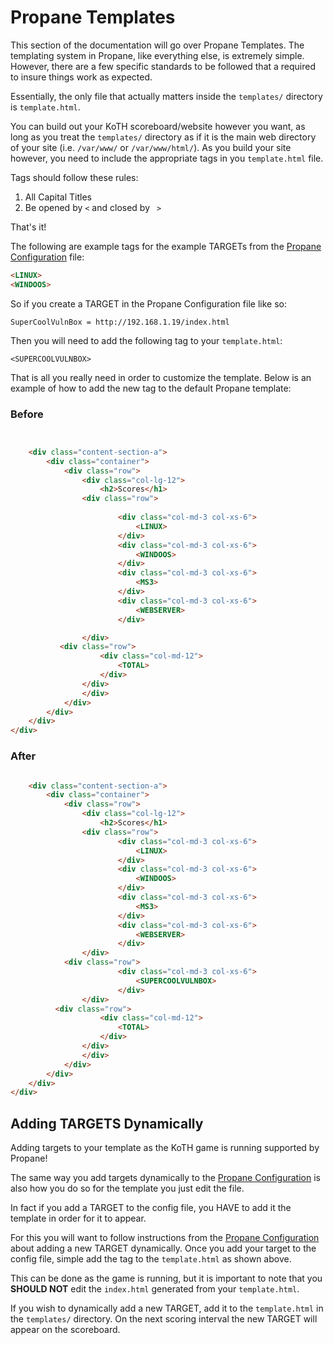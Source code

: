 # Propane Templates

This section of the documentation will go over Propane Templates. The templating system in Propane, like everything else, is extremely simple. However, there are a few specific standards to be followed that a required to insure things work as expected.


Essentially, the only file that actually matters inside the `templates/` directory is `template.html`.

You can build out your KoTH scoreboard/website however you want, as long as you treat the `templates/` directory as if it is the main web directory of your site (i.e. `/var/www/` or `/var/www/html/`). As you build your site however, you need to include the appropriate <TARGET> tags in you `template.html` file.


<TARGET> Tags should follow these rules:

1. All Capital Titles
2. Be opened by `<` and closed by ` >`


That's it!


The following are example <TARGET> tags for the example TARGETs from the [Propane Configuration](https://github.com/InjectionSoftwareDevelopment/Propane/blob/master/doc/markdown/propane_config.md) file:

```HTML
<LINUX>
<WINDOOS>
```

So if you create a TARGET in the Propane Configuration file like so:


`SuperCoolVulnBox = http://192.168.1.19/index.html`


Then you will need to add the following <TARGET> tag to your `template.html`:

`<SUPERCOOLVULNBOX>`


That is all you really need in order to customize the template. Below is an example of how to add the new <TARGET> tag to the default Propane template:

### Before

```HTML


	<div class="content-section-a">
		<div class="container">
			<div class="row">
				<div class="col-lg-12">
					<h2>Scores</h1>
				<div class="row">
					
						<div class="col-md-3 col-xs-6">
							<LINUX>
						</div>			
						<div class="col-md-3 col-xs-6">
							<WINDOOS>
						</div>				
						<div class="col-md-3 col-xs-6">
							<MS3>
						</div>					
						<div class="col-md-3 col-xs-6">
							<WEBSERVER>
						</div>

				</div>
	       <div class="row">
					<div class="col-md-12">
						<TOTAL>
					</div>
				</div>
				</div>
			</div>
		</div>
	</div>
</div>
```

### After
```HTML

	<div class="content-section-a">
		<div class="container">
			<div class="row">
				<div class="col-lg-12">
					<h2>Scores</h1>
				<div class="row">
						<div class="col-md-3 col-xs-6">
							<LINUX>
						</div>			
						<div class="col-md-3 col-xs-6">
							<WINDOOS>
						</div>				
						<div class="col-md-3 col-xs-6">
							<MS3>
						</div>					
						<div class="col-md-3 col-xs-6">
							<WEBSERVER>
						</div>
				</div>
        	<div class="row">
						<div class="col-md-3 col-xs-6">
							<SUPERCOOLVULNBOX>
						</div>			
				</div>
	      <div class="row">
					<div class="col-md-12">
						<TOTAL>
					</div>
				</div>
				</div>
			</div>
		</div>
	</div>
</div>
```


## Adding TARGETS Dynamically

Adding targets to your template as the KoTH game is running supported by Propane!

The same way you add targets dynamically to the [Propane Configuration](https://github.com/InjectionSoftwareDevelopment/Propane/blob/master/doc/markdown/propane_config.md) is also how you do so for the template you just edit the file.

In fact if you add a TARGET to the config file, you HAVE to add it the template in order for it to appear.

For this you will want to follow instructions from the [Propane Configuration](https://github.com/InjectionSoftwareDevelopment/Propane/blob/master/doc/markdown/propane_config.md) about adding a new TARGET dynamically. Once you add your target to the config file, simple add the <TARGET> tag to the `template.html` as shown above.

This can be done as the game is running, but it is important to note that you **SHOULD NOT** edit the `index.html` generated from your `template.html`.

If you wish to dynamically add a new TARGET, add it to the `template.html` in the `templates/` directory. On the next scoring interval the new TARGET will appear on the scoreboard.
